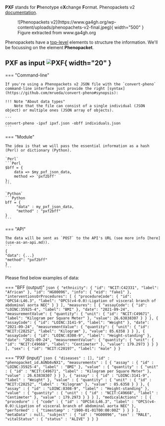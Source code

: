 **PXF** stands for **P**henotype e**X**change **F**ormat. Phenopackets v2 [documentation](https://phenopacket-schema.readthedocs.io/en/latest/basics.html).

<figure markdown>
   ![Phenopackets v2](https://www.ga4gh.org/wp-content/uploads/phenopachets-v2-final.jpeg){ width="500" }
   <figcaption>Figure extracted from www.ga4gh.org</figcaption>
</figure>

Phenopackets have a [top-level](https://phenopacket-schema.readthedocs.io/en/latest/toplevel.html) elements to structure the information. We'll be focussing on the element **Phenopacket**.

## PXF as input ![PXF](https://avatars.githubusercontent.com/u/17553567?s=280&v=4){ width="20" }

=== "Command-line"

    If you're using a Phenopackets v2 JSON file with the `convert-pheno` command-line interface just provide the right [syntax](https://github.com/mrueda/convert-pheno#synopsis):

    !!! Note "About data types"
        Note that the file can consist of a single individual (JSON object) or multiple ones (JSON array of objects).

    ```
    convert-pheno -ipxf ipxf.json -obff individuals.json
    ```

=== "Module"

    The idea is that we will pass the essential information as a hash (Perl) or dictionary (Python).

    `Perl`
    ```Perl
    $bff = {
        data => $my_pxf_json_data,
        method => 'pxf2bff'
    };
    ```

    `Python`
    ```Python
    bff = {
         "data" : my_pxf_json_data,
         "method" : "pxf2bff"
    }
    ```

=== "API"

    The data will be sent as `POST` to the API's URL (see more info [here](use-as-an-api.md)).
    ```
    {
    "data": {...}
    "method": "pxf2bff"
    }
    ```

Please find below examples of data:

=== "BFF (output)"
    ```json
    {
      "ethnicity": {
        "id": "NCIT:C42331",
        "label": "African"
      },
      "id": "HG00096",
      "info": {
        "eid": "fake1"
      },
      "interventionsOrProcedures": [
        {
          "procedureCode": {
            "id": "OPCS4:L46.3",
            "label": "OPCS(v4-0.0):Ligation of visceral branch of abdominal aorta NEC"
          }
        }
      ],
      "measures": [
        {
          "assayCode": {
            "id": "LOINC:35925-4",
            "label": "BMI"
          },
          "date": "2021-09-24",
          "measurementValue": {
            "quantity": {
              "unit": {
                "id": "NCIT:C49671",
                "label": "Kilogram per Square Meter"
              },
              "value": 26.63838307
            }
          }
        },
        {
          "assayCode": {
            "id": "LOINC:3141-9",
            "label": "Weight"
          },
          "date": "2021-09-24",
          "measurementValue": {
            "quantity": {
              "unit": {
                "id": "NCIT:C28252",
                "label": "Kilogram"
              },
              "value": 85.6358
            }
          }
        },
        {
          "assayCode": {
            "id": "LOINC:8308-9",
            "label": "Height-standing"
          },
          "date": "2021-09-24",
          "measurementValue": {
            "quantity": {
              "unit": {
                "id": "NCIT:C49668",
                "label": "Centimeter"
              },
              "value": 179.2973
            }
          }
        }
      ],
      "sex": {
        "id": "NCIT:C20197",
        "label": "male"
      }
    }
    ```
    
=== "PXF (input)"
    ```json
    {
       "diseases" : [],
       "id" : "phenopacket_id.AUNb6vNX1",
       "measurements" : [
          {
             "assay" : {
                "id" : "LOINC:35925-4",
                "label" : "BMI"
             },
             "value" : {
                "quantity" : {
                   "unit" : {
                      "id" : "NCIT:C49671",
                      "label" : "Kilogram per Square Meter"
                   },
                   "value" : 26.63838307
                }
             }
          },
          {
             "assay" : {
                "id" : "LOINC:3141-9",
                "label" : "Weight"
             },
             "value" : {
                "quantity" : {
                   "unit" : {
                      "id" : "NCIT:C28252",
                      "label" : "Kilogram"
                   },
                   "value" : 85.6358
                }
             }
          },
          {
             "assay" : {
                "id" : "LOINC:8308-9",
                "label" : "Height-standing"
             },
             "value" : {
                "quantity" : {
                   "unit" : {
                      "id" : "NCIT:C49668",
                      "label" : "Centimeter"
                   },
                   "value" : 179.2973
                }
             }
          }
       ],
       "medicalActions" : [
          {
             "procedure" : {
                "code" : {
                   "id" : "OPCS4:L46.3",
                   "label" : "OPCS(v4-0.0):Ligation of visceral branch of abdominal aorta NEC"
                },
                "performed" : {
                   "timestamp" : "1900-01-01T00:00:00Z"
                }
             }
          }
       ],
       "metaData" : null,
       "subject" : {
          "id" : "HG00096",
          "sex" : "MALE",
          "vitalStatus" : {
             "status" : "ALIVE"
          }
       }
    }
    ```
